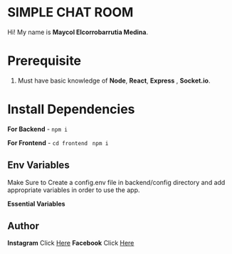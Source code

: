 # SIMPLE CHAT ROOM

Hi! My name is **Maycol Elcorrobarrutia Medina**.

# Prerequisite

1.  Must have basic knowledge of **Node**, **React**, **Express** , **Socket.io**.

# Install Dependencies

**For Backend** - `npm i`

**For Frontend** - `cd frontend` ` npm i`

## Env Variables

Make Sure to Create a config.env file in backend/config directory and add appropriate variables in order to use the app.

**Essential Variables**

## Author

**Instagram** Click [Here](https://www.instagram.com/maycol0428)
**Facebook** Click [Here](https://www.instagram.com/maycolchristian.em)
